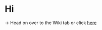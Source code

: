 # Hi
-> Head on over to the Wiki tab or click [here](https://github.com/Epicrex/Linux-Handbook/wiki)
